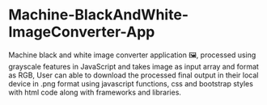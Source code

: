 # Machine-BlackAndWhite-ImageConverter-App
Machine black and white image converter application 🖼️, processed using grayscale features in JavaScript and takes image as input array and format as RGB, User can able to download the processed final output in their local device in .png format using javascript functions, css and bootstrap styles with html code along with frameworks and libraries.
